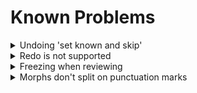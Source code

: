 # Known Problems

<details>
  <summary style="display:list-item">Undoing 'set known and skip'</summary>

> There is a bug that occurs when you do the following:
>    1. Open Anki
>    2. Go to a deck and click 'Study Now'
>    3. Only 'set known and skip' cards
>  <br>
> 
>  If you do this then those actions cannot be undone immediately.
>  You can easily fix this by simply answering (or basically doing anything to) the next card, and you can now just undo
>  twice and the previous 'set known and skip' will be undone.
>
>  This is a weird bug, but I suspect it is due to some guards Anki has about not being able to undo something until the
>  user has made a change manually first ('set known and skip' only makes changes programmatically).
> 
</details>


<details>
  <summary style="display:list-item">Redo is not supported</summary>

> Redoing, i.e. undoing an undo (Ctrl+Shift+Z), is a nightmare to handle with the current Anki API. Since it is a rarely
used feature, it is not worth the required time and effort to make sure it always works. Redo _might_ work just fine,
but
it also might not. Use it at your own risk.
</details>



<details>
  <summary style="display:list-item">Freezing when reviewing</summary>

> AnkiMorphs uses the Anki API to run in the background after you answer a card, which then
displays a progress bar of how many cards have been skipped:
>
> <img src="../img/skipping-progress.png" alt="image" width="40%" height="auto">
>
> The Anki API has a rare bug where it sometimes gets in a deadlock and just says 'Processing...' forever.
>
> <img src="../img/skipping-freeze.png" alt="image" width="40%" height="auto">
>
> When this happens you have to restart Anki.

</details>


<details>
  <summary style="display:list-item">Morphs don't split on punctuation marks</summary>

> Most morphemizers don't split text on punctuation marks because it would split phrases like `10 a.m.`
into `[10, a, m]`, which would be unideal.
>
>This can cause problems if there are line breaks in the Anki text:
>
>```plaintext
>Hello.
>Goodbye.
>```
>
>The text is actually stored as:
>
>```plaintext
>Hello.<br>Goodbye.
>```
>
>Most morphemizers completely ignore the unicode equivalent of `<br>`, which results in them interpreting the text as:
>
>```plaintext
>Hello.Goodbye.
>```
>
>To fix this problem, you can add a whitespace between the punctuation mark and the `<br>` tag.
>```plaintext
>.<br>
>. <br>
>```
>This can be done in bulk with
the `find and replace` feature in the anki browser:
![find_and_replace_split.png](../img/find_and_replace_split.png)


</details>


